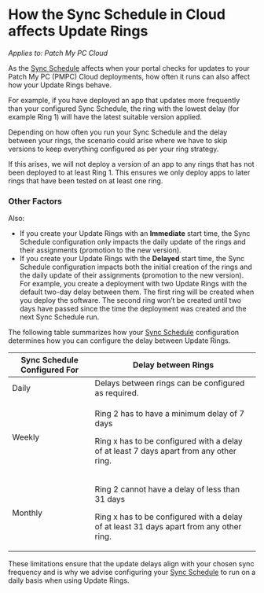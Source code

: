 # How the Sync Schedule in Cloud affects Update Rings

_Applies to: Patch My PC Cloud_

As the [Sync Schedule](../../cloud-administration/manage-the-sync-schedule-in-cloud.md) affects when your portal checks for updates to your Patch My PC (PMPC) Cloud deployments, how often it runs can also affect how your Update Rings behave.

For example, if you have deployed an app that updates more frequently than your configured Sync Schedule, the ring with the lowest delay (for example Ring 1) will have the latest suitable version applied.

Depending on how often you run your Sync Schedule and the delay between your rings, the scenario could arise where we have to skip versions to keep everything configured as per your ring strategy.

If this arises, we will not deploy a version of an app to any rings that has not been deployed to at least Ring 1. This ensures we only deploy apps to later rings that have been tested on at least one ring.

### Other Factors

Also:

* If you create your Update Rings with an **Immediate** start time, the Sync Schedule configuration only impacts the daily update of the rings and their assignments (promotion to the new version).
* If you create your Update Rings with the **Delayed** start time, the Sync Schedule configuration impacts both the initial creation of the rings and the daily update of their assignments (promotion to the new version). For example, you create a deployment with two Update Rings with the default two-day delay between them. The first ring will be created when you deploy the software. The second ring won’t be created until two days have passed since the time the deployment was created and the next Sync Schedule run.

The following table summarizes how your [Sync Schedule](../../cloud-administration/manage-the-sync-schedule-in-cloud.md) configuration determines how you can configure the delay between Update Rings.

| Sync Schedule Configured For | Delay between Rings                                                                                                                                  |
| ---------------------------- | ---------------------------------------------------------------------------------------------------------------------------------------------------- |
| Daily                        | Delays between rings can be configured as required.                                                                                                  |
| Weekly                       | <p>Ring 2 has to have a minimum delay of 7 days</p><p>Ring x has to be configured with a delay of at least 7 days apart from any other ring.</p>     |
| Monthly                      | <p>Ring 2 cannot have a delay of less than 31 days</p><p>Ring x has to be configured with a delay of at least 31 days apart from any other ring.</p> |

These limitations ensure that the update delays align with your chosen sync frequency and is why we advise configuring your [Sync Schedule](../../cloud-administration/manage-the-sync-schedule-in-cloud.md) to run on a daily basis when using Update Rings.